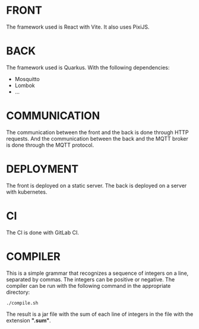 # FRONT

The framework used is React with Vite.
It also uses PixiJS.

# BACK

The framework used is Quarkus.
With the following dependencies:
- Mosquitto
- Lombok
- ...

# COMMUNICATION

The communication between the front and the back is done through HTTP requests.
And the communication between the back and the MQTT broker is done through the MQTT protocol.

# DEPLOYMENT

The front is deployed on a static server.
The back is deployed on a server with kubernetes.

# CI

The CI is done with GitLab CI.

# COMPILER

This is a simple grammar that recognizes a sequence of integers on a line, separated by commas. The integers can be positive or negative.
The compiler can be run with the following command in the appropriate directory:

```shell script
./compile.sh
```

The result is a jar file with the sum of each line of integers in the file with the extension **".sum"**.
